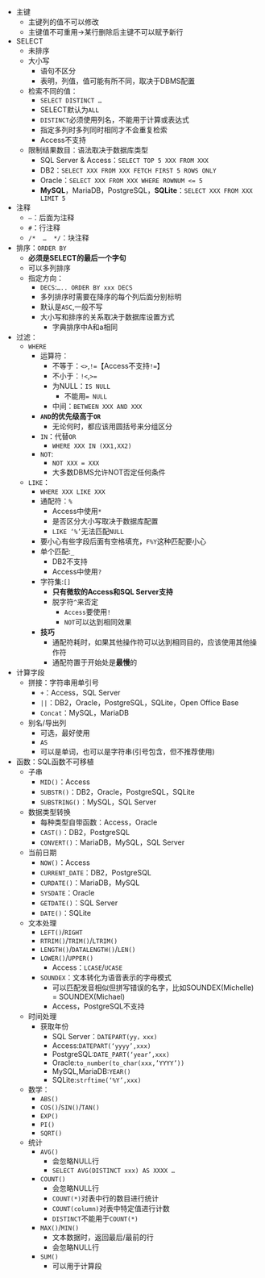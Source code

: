 - 主键
	- 主键列的值不可以修改
	- 主键值不可重用→某行删除后主键不可以赋予新行
- SELECT
	- 未排序
	- 大小写
		- 语句不区分
		- 表明，列值，值可能有所不同，取决于DBMS配置
	- 检索不同的值：
		- `SELECT DISTINCT …`
		- SELECT默认为`ALL`
		- `DISTINCT`必须使用列名，不能用于计算或表达式
		- 指定多列时多列同时相同才不会重复检索
		- Access不支持
	- 限制结果数目：语法取决于数据库类型
		- SQL Server & Access：`SELECT TOP 5 XXX FROM XXX`
		- DB2：`SELECT XXX FROM XXX FETCH FIRST 5 ROWS ONLY`
		- Oracle：`SELECT XXX FROM XXX WHERE ROWNUM <= 5`
		- **MySQL**，MariaDB，PostgreSQL，**SQLite**：`SELECT XXX FROM XXX LIMIT 5`
- 注释
	- `—`：后面为注释
	- `#`：行注释
	- `/*  …  */`：块注释
- 排序：`ORDER BY`
	- **必须是SELECT的最后一个字句**
	- 可以多列排序
	- 指定方向：
		- `DECS`:`….. ORDER BY xxx DECS`
		- 多列排序时需要在降序的每个列后面分别标明
		- 默认是`ASC`,一般不写
		- 大小写和排序的关系取决于数据库设置方式
			- 字典排序中A和a相同
- 过滤：
	- `WHERE`
		- 运算符：
			- 不等于：`<>`,`!=`【Access不支持`!=`】
			- 不小于：`!<`,`>=`
			- 为NULL：`IS NULL`
				- 不能用`= NULL`
			- 中间：`BETWEEN XXX AND XXX`
		- **`AND`的优先级高于`OR`**
			- 无论何时，都应该用圆括号来分组区分
		- `IN`：代替`OR`
			- `WHERE XXX IN (XX1,XX2)`
		- `NOT`:
			- `NOT XXX = XXX`
			- 大多数DBMS允许NOT否定任何条件
	- `LIKE`：
		- `WHERE XXX LIKE XXX`
		- 通配符：`%`
			- Access中使用`*`
			- 是否区分大小写取决于数据库配置
			- `LIKE ‘%’`无法匹配`NULL`
		- 要小心有些字段后面有空格填充，`F%Y`这种匹配要小心
		- 单个匹配:`_`
			- DB2不支持
			- Access中使用`?`
		- 字符集:`[]`
			- **只有微软的Access和SQL Server支持**
			- 脱字符`^`来否定
				- `Access`要使用`!`
				- `NOT`可以达到相同效果
		- **技巧**
			- 通配符耗时，如果其他操作符可以达到相同目的，应该使用其他操作符
			- 通配符置于开始处是**最慢**的
- 计算字段
	- 拼接：字符串用单引号
		- `+`：Access，SQL Server
		- `||`：DB2，Oracle，PostgreSQL，SQLite，Open Office Base
		- `Concat`：MySQL，MariaDB
	- 别名/导出列
		- 可选，最好使用
		- `AS`
		- 可以是单词，也可以是字符串(引号包含，但不推荐使用)
- 函数：SQL函数不可移植
	- 子串
		- `MID()`：Access
		- `SUBSTR()`：DB2，Oracle，PostgreSQL，SQLite
		- `SUBSTRING()`：MySQL，SQL Server
	- 数据类型转换
		- 每种类型自带函数：Access，Oracle
		- `CAST()`：DB2，PostgreSQL
		- `CONVERT()`：MariaDB，MySQL，SQL Server
	- 当前日期
		- `NOW()`：Access
		- `CURRENT_DATE`：DB2，PostgreSQL
		- `CURDATE()`：MariaDB，MySQL
		- `SYSDATE`：Oracle
		- `GETDATE()`：SQL Server
		- `DATE()`：SQLite
	- 文本处理
		- `LEFT()`/`RIGHT`
		- `RTRIM()`/`TRIM()`/`LTRIM()`
		- `LENGTH()`/`DATALENGTH()`/`LEN()`
		- `LOWER()`/`UPPER()`
			- Access：`LCASE`/`UCASE`
		- `SOUNDEX`：文本转化为语音表示的字母模式
			- 可以匹配发音相似但拼写错误的名字，比如SOUNDEX(Michelle) = SOUNDEX(Michael)
			- Access，PostgreSQL不支持
	- 时间处理
		- 获取年份
			- SQL Server：`DATEPART(yy，xxx)`
			- Access:`DATEPART(‘yyyy’,xxx)`
			- PostgreSQL:`DATE_PART(‘year’,xxx)`
			- Oracle:`to_number(to_char(xxx,’YYYY’))`
			- MySQL,MariaDB:`YEAR()`
			- SQLite:`strftime(‘%Y’,xxx)`
	- 数学：
		- `ABS()`
		- `COS()`/`SIN()`/`TAN()`
		- `EXP()`
		- `PI()`
		- `SQRT()`
	- 统计
		- `AVG()`
			- 会忽略NULL行
			- `SELECT AVG(DISTINCT xxx) AS XXXX …`
		- `COUNT()`
			- 会忽略NULL行
			- `COUNT(*)`对表中行的数目进行统计
			- `COUNT(column)`对表中特定值进行计数
			- `DISTINCT`不能用于`COUNT(*)`
		- `MAX()`/`MIN()`
			- 文本数据时，返回最后/最前的行
			- 会忽略NULL行
		- `SUM()`
			- 可以用于计算段